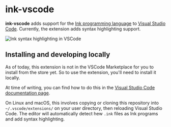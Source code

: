 # ink-vscode
**ink-vscode** adds support for the [Ink programming language](https://github.com/thesephist/ink) to [Visual Studio Code](https://code.visualstudio.com/). Currently, the extension adds syntax highlighting support.

![Ink syntax highlighting in VSCode](/docs/screenshot.jpg)

## Installing and developing locally

As of today, this extension is not in the VSCode Marketplace for you to install from the store yet. So to use the extension, you'll need to install it locally.

At time of writing, you can find how to do this in the [Visual Studio Code documentation page](https://code.visualstudio.com/api/working-with-extensions/publishing-extension#your-extension-folder).

On Linux and macOS, this involves copying or cloning this repository into `~/.vscode/extensions/` on your user directory, then reloading Visual Studio Code. The editor will automatically detect hew `.ink` files as Ink programs and add syntax highlighting.

